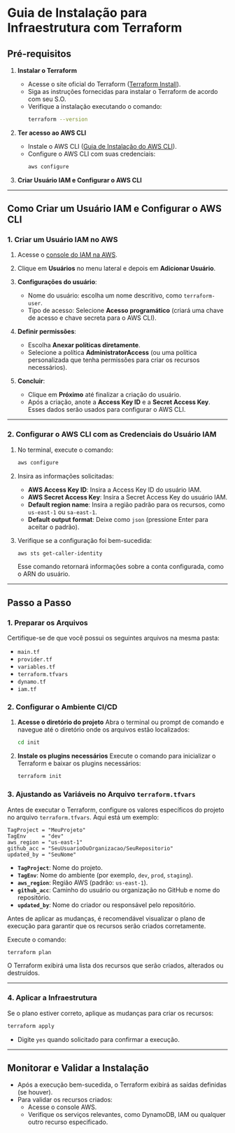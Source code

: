 ﻿# **Guia de Instalação para Infraestrutura com Terraform**

## **Pré-requisitos**

1. **Instalar o Terraform**
    - Acesse o site oficial do Terraform ([Terraform Install](https://developer.hashicorp.com/terraform/install)).
    - Siga as instruções fornecidas para instalar o Terraform de acordo com seu S.O.
    - Verifique a instalação executando o comando:
      ```bash
      terraform --version
      ```

2. **Ter acesso ao AWS CLI**
    - Instale o AWS CLI ([Guia de Instalação do AWS CLI](https://docs.aws.amazon.com/cli/latest/userguide/install-cliv2.html)).
    - Configure o AWS CLI com suas credenciais:
      ```bash
      aws configure
      ```

3. **Criar Usuário IAM e Configurar o AWS CLI**

---

## **Como Criar um Usuário IAM e Configurar o AWS CLI**

### **1. Criar um Usuário IAM no AWS**
1. Acesse o [console do IAM na AWS](https://console.aws.amazon.com/iam/).
2. Clique em **Usuários** no menu lateral e depois em **Adicionar Usuário**.
3. **Configurações do usuário**:
    - Nome do usuário: escolha um nome descritivo, como `terraform-user`.
    - Tipo de acesso: Selecione **Acesso programático** (criará uma chave de acesso e chave secreta para o AWS CLI).

4. **Definir permissões**:
    - Escolha **Anexar políticas diretamente**.
    - Selecione a política **AdministratorAccess** (ou uma política personalizada que tenha permissões para criar os recursos necessários).

5. **Concluir**:
    - Clique em **Próximo** até finalizar a criação do usuário.
    - Após a criação, anote a **Access Key ID** e a **Secret Access Key**. Esses dados serão usados para configurar o AWS CLI.

---

### **2. Configurar o AWS CLI com as Credenciais do Usuário IAM**

1. No terminal, execute o comando:
   ```bash
   aws configure
   ```

2. Insira as informações solicitadas:
    - **AWS Access Key ID**: Insira a Access Key ID do usuário IAM.
    - **AWS Secret Access Key**: Insira a Secret Access Key do usuário IAM.
    - **Default region name**: Insira a região padrão para os recursos, como `us-east-1` ou `sa-east-1`.
    - **Default output format**: Deixe como `json` (pressione Enter para aceitar o padrão).

3. Verifique se a configuração foi bem-sucedida:
   ```bash
   aws sts get-caller-identity
   ```
   Esse comando retornará informações sobre a conta configurada, como o ARN do usuário.

---

## **Passo a Passo**

### **1. Preparar os Arquivos**

Certifique-se de que você possui os seguintes arquivos na mesma pasta:
- `main.tf`
- `provider.tf`
- `variables.tf`
- `terraform.tfvars`
- `dynamo.tf`
- `iam.tf`

### **2. Configurar o Ambiente CI/CD**

1. **Acesse o diretório do projeto**
   Abra o terminal ou prompt de comando e navegue até o diretório onde os arquivos estão localizados:
   ```bash
   cd init
   ```

2. **Instale os plugins necessários**
   Execute o comando para inicializar o Terraform e baixar os plugins necessários:
   ```bash
   terraform init
   ```

### **3. Ajustando as Variáveis no Arquivo `terraform.tfvars`**

Antes de executar o Terraform, configure os valores específicos do projeto no arquivo `terraform.tfvars`. Aqui está um exemplo:

```hcl
TagProject = "MeuProjeto"
TagEnv     = "dev"
aws_region = "us-east-1"
github_acc = "SeuUsuarioOuOrganizacao/SeuRepositorio"
updated_by = "SeuNome"
```

- **`TagProject`**: Nome do projeto.
- **`TagEnv`**: Nome do ambiente (por exemplo, `dev`, `prod`, `staging`).
- **`aws_region`**: Região AWS (padrão: `us-east-1`).
- **`github_acc`**: Caminho do usuário ou organização no GitHub e nome do repositório.
- **`updated_by`**: Nome do criador ou responsável pelo repositório.


Antes de aplicar as mudanças, é recomendável visualizar o plano de execução para garantir que os recursos serão criados corretamente.

Execute o comando:
```bash
terraform plan
```
O Terraform exibirá uma lista dos recursos que serão criados, alterados ou destruídos.

---

### **4. Aplicar a Infraestrutura**

Se o plano estiver correto, aplique as mudanças para criar os recursos:
```bash
terraform apply
```

- Digite `yes` quando solicitado para confirmar a execução.

---

## **Monitorar e Validar a Instalação**

- Após a execução bem-sucedida, o Terraform exibirá as saídas definidas (se houver).
- Para validar os recursos criados:
    - Acesse o console AWS.
    - Verifique os serviços relevantes, como DynamoDB, IAM ou qualquer outro recurso especificado.
